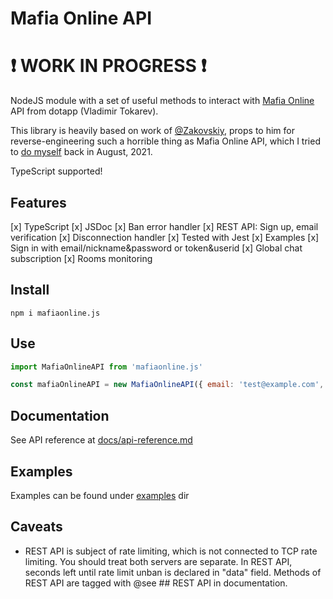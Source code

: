 # Mafia Online API

# :exclamation: WORK IN PROGRESS :exclamation:

NodeJS module with a set of useful methods to interact with [Mafia Online](https://play.google.com/store/apps/details?id=com.tokarev.mafia) API from dotapp (Vladimir Tokarev).

This library is heavily based on work of [@Zakovskiy](https://github.com/Zakovskiy), props to him for reverse-engineering such a horrible thing as Mafia Online API, which I tried to [do myself](https://github.com/VityaSchel/mafia-tools) back in August, 2021.

TypeScript supported!

## Features

[x] TypeScript
[x] JSDoc
[x] Ban error handler
[x] REST API: Sign up, email verification
[x] Disconnection handler
[x] Tested with Jest
[x] Examples
[x] Sign in with email/nickname&password or token&userid
[x] Global chat subscription 
[x] Rooms monitoring

## Install

```
npm i mafiaonline.js
```

## Use

```js
import MafiaOnlineAPI from 'mafiaonline.js'

const mafiaOnlineAPI = new MafiaOnlineAPI({ email: 'test@example.com', password: 'pythonsucks228' })
```

## Documentation

See API reference at [docs/api-reference.md](./docs/api-reference.md)

## Examples

Examples can be found under [examples](./examples/) dir

## Caveats

- REST API is subject of rate limiting, which is not connected to TCP rate limiting. You should treat both servers are separate. In REST API, seconds left until rate limit unban is declared in "data" field. Methods of REST API are tagged with @see ## REST API in documentation.